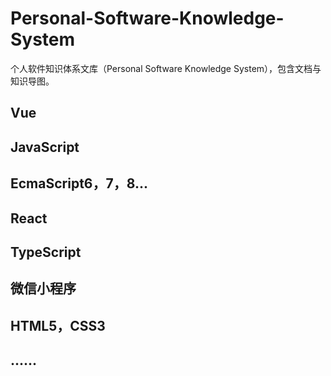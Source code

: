 # Personal-Software-Knowledge-System
个人软件知识体系文库（Personal Software Knowledge System），包含文档与知识导图。
## Vue
## JavaScript
## EcmaScript6，7，8...
## React
## TypeScript
## 微信小程序
## HTML5，CSS3
## ......

